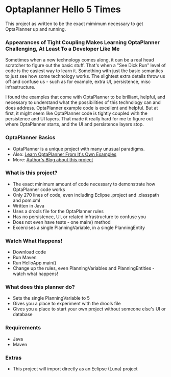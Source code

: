 # Optaplanner Hello 5 Times #

This project as written to be the exact mimimum necessary to get OptaPlanner up and running.

### Appearances of Tight Coupling Makes Learning OptaPlanner Challenging, At Least To a Developer Like Me ###

Sometimes when a new technology comes along, it can be a real head scratcher to figure out the basic stuff. That's when a "See Dick Run" level of code is the easiest way to learn it. Something with just the basic semantics to just see how some technology works. The slightest extra details throw us off and confuse us - such as for example, extra UI, persistence, misc infrastructure.

I found the examples that come with OptaPlanner to be brilliant, helpful, and necessary to understand what the possibilities of this technology can and does address. OptaPlanner example code is excellent and helpful. But at first, it might seem like OptaPlanner code is tightly coupled with the persistence and UI layers. That made it really hard for me to figure out where OptaPlanner starts, and the UI and persistence layers stop.

### OptaPlanner Basics ###

* OptaPlanner is a unique project with many unusual paradigms.
* Also: [Learn OptaPlanner From It's Own Examples](https://bitbucket.org/tutorials/markdowndemo)
* More: [Author's Blog about this project](http://appwriter.com/new-easier-optaplanner-example-project)

### What is this project? ###

* The exact minimum amount of code necessary to demonstrate how OptaPlanner code works
* Only 270 lines of code, even including Eclipse .project and .classpath and pom.xml
* Written in Java
* Uses a drools file for the OptaPlanner rules
* Has no persistence, UI, or related infrastructure to confuse you
* Does not even have tests - one main() method
* Excercises a single PlanningVariable, in a single PlanningEntity

### Watch What Happens! ###

* Download code
* Run Maven
* Run HelloApp.main()
* Change up the rules, even PlanningVariables and PlanningEntities - watch what happens!

### What does this planner do? ###

* Sets the single PlanningVariable to 5
* Gives you a place to experiment with the drools file
* Gives you a place to start your own project without someone else's UI or database

### Requirements ###

* Java
* Maven

### Extras ###

* This project will import directly as an Eclipse (Luna) project